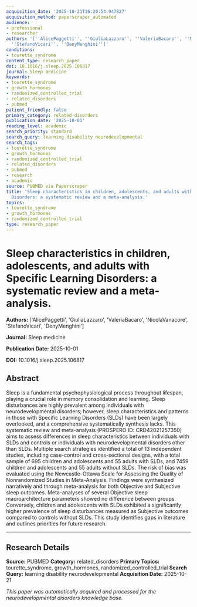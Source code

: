```yaml
---
acquisition_date: '2025-10-21T16:20:54.947827'
acquisition_method: paperscraper_automated
audience:
- professional
- researcher
authors: '[''AlicePaggetti'', ''GiuliaLazzaro'', ''ValeriaBacaro'', ''NicolaVanacore'',
  ''StefanoVicari'', ''DenyMenghini'']'
conditions:
- tourette_syndrome
content_type: research_paper
doi: 10.1016/j.sleep.2025.106817
journal: Sleep medicine
keywords:
- tourette_syndrome
- growth_hormones
- randomized_controlled_trial
- related_disorders
- pubmed
patient_friendly: false
primary_category: related-disorders
publication_date: '2025-10-01'
reading_level: academic
search_priority: standard
search_query: learning disability neurodevelopmental
search_tags:
- tourette_syndrome
- growth_hormones
- randomized_controlled_trial
- related_disorders
- pubmed
- research
- academic
source: PUBMED via Paperscraper
title: 'Sleep characteristics in children, adolescents, and adults with Specific Learning
  Disorders: a systematic review and a meta-analysis.'
topics:
- tourette_syndrome
- growth_hormones
- randomized_controlled_trial
type: research_paper
---
```


# Sleep characteristics in children, adolescents, and adults with Specific Learning Disorders: a systematic review and a meta-analysis.

**Authors:** ['AlicePaggetti', 'GiuliaLazzaro', 'ValeriaBacaro', 'NicolaVanacore', 'StefanoVicari', 'DenyMenghini']

**Journal:** Sleep medicine

**Publication Date:** 2025-10-01

**DOI:** 10.1016/j.sleep.2025.106817

## Abstract

Sleep is a fundamental psychophysiological process throughout lifespan, playing a crucial role in memory consolidation and learning. Sleep disturbances are highly prevalent among individuals with neurodevelopmental disorders; however, sleep characteristics and patterns in those with Specific Learning Disorders (SLDs) have been largely overlooked, and a comprehensive systematically synthesis lacks. This systematic review and meta-analysis (PROSPERO ID: CRD42021257350) aims to assess differences in sleep characteristics between individuals with SLDs and controls or individuals with neurodevelopmental disorders other than SLDs. Multiple search strategies identified a total of 13 independent studies, including case-control and cross-sectional designs, with a total sample of 695 children and adolescents and 55 adults with SLDs, and 7459 children and adolescents and 55 adults without SLDs. The risk of bias was evaluated using the Newcastle-Ottawa Scale for Assessing the Quality of Nonrandomized Studies in Meta-Analysis. Findings were synthesized narratively and through meta-analysis for both Objective and Subjective sleep outcomes. Meta-analyses of several Objective sleep macroarchitecture parameters showed no difference between groups. Conversely, children and adolescents with SLDs exhibited a significantly higher prevalence of sleep disturbances measured as Subjective outcomes compared to controls without SLDs. This study identifies gaps in literature and outlines priorities for future research.

---

## Research Details

**Source:** PUBMED
**Category:** related_disorders
**Primary Topics:** tourette_syndrome, growth_hormones, randomized_controlled_trial
**Search Query:** learning disability neurodevelopmental
**Acquisition Date:** 2025-10-21

*This paper was automatically acquired and processed for the neurodevelopmental disorders knowledge base.*
